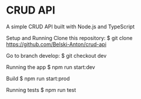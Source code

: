 # CRUD API

A simple CRUD API built with Node.js and TypeScript

Setup and Running
Clone this repository:
$ git clone https://github.com/Belski-Anton/crud-api

Go to branch develop:
$ git checkout dev

Running the app
$ npm run start:dev

Build
$ npm run start:prod

Running tests
$ npm run test

